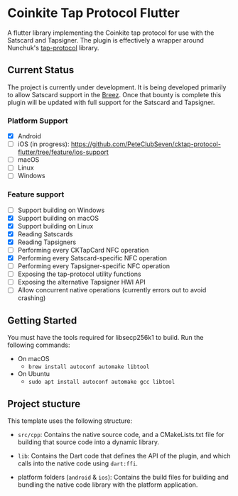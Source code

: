 # Coinkite Tap Protocol Flutter

A flutter library implementing the Coinkite tap protocol for use with the Satscard and Tapsigner. The plugin is effectively a wrapper around Nunchuk's [tap-protocol](https://github.com/nunchuk-io/tap-protocol) library.

## Current Status

The project is currently under development. It is being developed primarily to allow Satscard support in the [Breez](https://breez.technology/mobile/). Once that bounty is complete this plugin will be updated with full support for the Satscard and Tapsigner.

### Platform Support
- [x] Android
- [ ] iOS (in progress): https://github.com/PeteClubSeven/cktap-protocol-flutter/tree/feature/ios-support
- [ ] macOS
- [ ] Linux
- [ ] Windows

### Feature support

- [ ] Support building on Windows
- [x] Support building on macOS
- [x] Support building on Linux
- [x] Reading Satscards
- [x] Reading Tapsigners
- [ ] Performing every CKTapCard NFC operation
- [x] Performing every Satscard-specific NFC operation
- [ ] Performing every Tapsigner-specific NFC operation
- [ ] Exposing the tap-protocol utility functions
- [ ] Exposing the alternative Tapsigner HWI API
- [ ] Allow concurrent native operations (currently errors out to avoid crashing)

## Getting Started

You must have the tools required for libsecp256k1 to build. Run the following commands:
- On macOS
  - `brew install autoconf automake libtool`
- On Ubuntu
  -  `sudo apt install autoconf automake gcc libtool`

## Project stucture

This template uses the following structure:

* `src/cpp`: Contains the native source code, and a CMakeLists.txt file for building
  that source code into a dynamic library.

* `lib`: Contains the Dart code that defines the API of the plugin, and which
  calls into the native code using `dart:ffi`.

* platform folders (`android` & `ios`): Contains the build files for building and bundling
  the native code library with the platform application.
